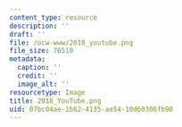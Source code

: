 ```yaml
---
content_type: resource
description: ''
draft: ''
file: /ocw-www/2018_youtube.png
file_size: 76510
metadata:
  caption: ''
  credit: ''
  image_alt: ''
resourcetype: Image
title: 2018_YouTube.png
uid: 07bc04ae-1b82-4135-ae54-10d60306fb90
---
```

